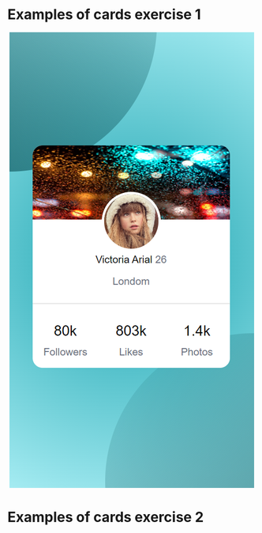 # Examples of cards exercise 1
<p align="center">
  <img src="tarjetas/ejemplo_01/src/img/card_1.png" alt="Descripción de la imagen">
</p>

# Examples of cards exercise 2
